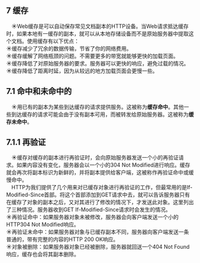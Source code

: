 ## 7 缓存
&emsp;&#9728;Web缓存是可以自动保存常见文档副本的HTTP设备。当Web请求抵达缓存时，如果本地有一缓存的副本，就可以从本地存储设备而不是原始服务器中提取这个文档。使用缓存有以下优点：  
&#9728;缓存减少了冗余的数据传输，节省了你的网络费用。  
&#9728;缓存缓解了网络瓶颈的问题。不需要更多的带宽就能够更快的加载页面。  
&#9728;缓存降低了对原始服务器的要求。服务器可以更快的响应，避免过载的情况。   
&#9728;缓存降低了距离时延，因为从较远的地方加载页面会更慢一些。  
## 7.1 命中和未命中的  
&emsp;&#9728;用已有的副本为某些到达缓存的请求提供服务。这被称为**缓存命中**。其他一些到达缓存的请求可能会由于没有副本可用，而被转发给原始服务器。这被称为**缓存未命中**。
## 7.1.1 再验证
&emsp;&#9728;缓存对缓存的副本进行再验证时，会向原始服务器发送一个小的再验证请求。如果内容没有变化，服务器会以一个小的304 Not Modified进行响应。缓存就会再次将副本标识为新鲜的，并将副本提供给客户端，这被称作再验证命中或缓慢命中。  
&emsp;HTTP为我们提供了几个用来对已缓存对象进行再验证的工作，但最常用的是If-Modified-Since首部。将这个首部添加到GET请求中去，就可以告诉服务器只有在缓存了对象的副本之后，又对其进行了修改的情况下，才发送此对象。这里列出了三种情况。服务器收到GET If-Modified-Since请求时会发生的情况。  
&#9728;再验证命中：如果服务器对象未被修改，服务器会向客户端发送一个小的HTTP304 Not Modified响应。   
&#9728;再验证未命中：如果服务器对象与已缓存副本不同，服务器向客户端发送一条普通的，带有完整的内容的HTTP 200 OK响应。  
&#9728;对象被删除：如果服务器对象已经被删除，服务器就回送一个404 Not Found响应，缓存也会将其副本删除。  

